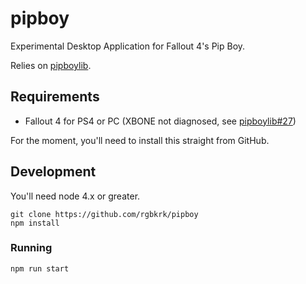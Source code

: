 # pipboy

Experimental Desktop Application for Fallout 4's Pip Boy.

Relies on [pipboylib](https://github.com/rgbkrk/pipboylib).

## Requirements

* Fallout 4 for PS4 or PC (XBONE not diagnosed, see [pipboylib#27](https://github.com/rgbkrk/pipboylib/issues/27))

For the moment, you'll need to install this straight from GitHub.

## Development

You'll need node 4.x or greater.

```
git clone https://github.com/rgbkrk/pipboy
npm install
```

### Running

```
npm run start
```
